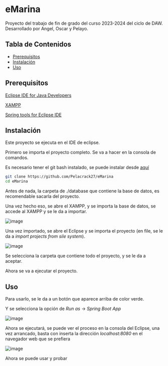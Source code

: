# eMarina

Proyecto del trabajo de fin de grado del curso 2023-2024 del ciclo de DAW.
Desarrollado por Angel, Oscar y Pelayo.

## Tabla de Contenidos

- [Prerequisitos](#prerequisitos)
- [Instalación](#instalación)
- [Uso](#uso)

## Prerequisitos

[Eclipse IDE for Java Developers](https://www.eclipse.org/downloads/packages/release/kepler/sr1/eclipse-ide-java-developers)

[XAMPP](https://www.apachefriends.org/es/download.html)

[Spring tools for Eclipse IDE](https://www.eclipse.org/community/eclipse_newsletter/2018/february/springboot.php)


## Instalación

Este proyecto se ejecuta en el IDE de eclipse.

Primero se importa el proyecto completo. Se va a hacer en la consola de comandos.

Es necesario tener el git bash instalado, se puede instalar desde [aquí](https://www.git-scm.com/download/win)

```bash
git clone https://github.com/Pelacrack27/eMarina
cd eMarina
```

Antes de nada, la carpeta de ./database que contiene la base de datos, es recomendable sacarla del proyecto.

Una vez hecho eso, se abre el XAMPP, y se importa la base de datos, se accede al XAMPP y se le da a importar.

![image](https://github.com/Pelacrack27/eMarina/assets/86014202/efbaf980-02bf-4ef6-9a47-8befdc93b835)

Una vez importado, se abre el Eclipse y se importa el proyecto (en file, se le da a *import projects from sile system*).

![image](https://github.com/Pelacrack27/eMarina/assets/86014202/4783dfe6-fc8e-4385-bf76-3b5d3e6b9df3)

Se selecciona la carpeta que contiene todo el proyecto, y se le da a aceptar.

Ahora se va a ejecutar el proyecto.

## Uso

Para usarlo, se le da a un botón que aparece arriba de color verde.

Y se selecciona la opción de *Run as* -> *Spring Boot App*

![image](https://github.com/Pelacrack27/eMarina/assets/86014202/13a0f044-819c-4689-a502-ff5466fa0bd0)

Ahora se ejecutará, se puede ver el proceso en la consola del Eclipse, una vez arrancado, basta con inserta la dirección *localhost:8080* en el navegador web que se prefiera

![image](https://github.com/Pelacrack27/eMarina/assets/86014202/632da47b-a738-4c66-8d21-0ba65b6d7991)

Ahora se puede usar y probar
